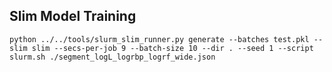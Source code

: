 ## Slim Model Training

    python ../../tools/slurm_slim_runner.py generate --batches test.pkl --slim slim --secs-per-job 9 --batch-size 10 --dir . --seed 1 --script slurm.sh ./segment_logL_logrbp_logrf_wide.json 
